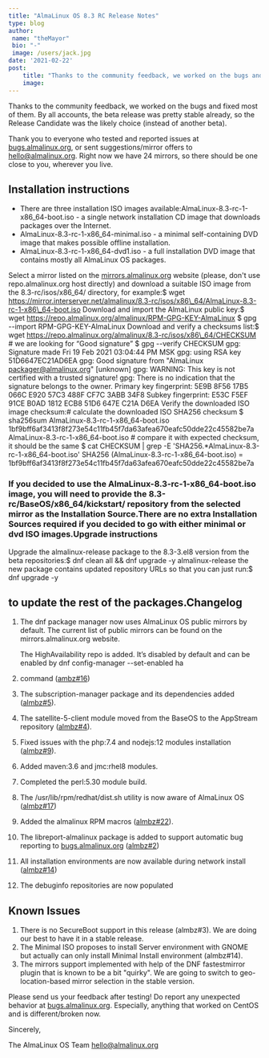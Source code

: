 ```yaml
---
title: "AlmaLinux OS 8.3 RC Release Notes"
type: blog
author: 
 name: "theMayor"
 bio: "-"
 image: /users/jack.jpg
date: '2021-02-22'
post:
    title: "Thanks to the community feedback, we worked on the bugs and fixed most of them. By all accounts, the beta release was pretty stable already, so the Release Candidate was the likely choice (instead of another beta). Thank you to everyone who tested and reported issues at bugs.almalinux.org, or sent suggestions/mirror offers to hello@almalinux.org. Right now we have 24 mirrors, so there should be one close to you, wherever you live."
    image: 
---
```


Thanks to the community feedback, we worked on the bugs and fixed most of them. By all accounts, the beta release was pretty stable already, so the Release Candidate was the likely choice (instead of another beta).

Thank you to everyone who tested and reported issues at [bugs.almalinux.org](https://bugs.almalinux.org/), or sent suggestions/mirror offers to [hello@almalinux.org](mailto:hello@almalinux.org). Right now we have 24 mirrors, so there should be one close to you, wherever you live.

## Installation instructions

- There are three installation ISO images available:AlmaLinux-8.3-rc-1-x86_64-boot.iso - a single network installation CD image that downloads packages over the Internet.
- AlmaLinux-8.3-rc-1-x86_64-minimal.iso - a minimal self-containing DVD image that makes possible offline installation.
- AlmaLinux-8.3-rc-1-x86_64-dvd1.iso - a full installation DVD image that contains mostly all AlmaLinux OS packages.

Select a mirror listed on the [mirrors.almalinux.org](https://mirrors.almalinux.org/) website (please, don't use repo.almalinux.org host directly) and download a suitable ISO image from the 8.3-rc/isos/x86\_64/ directory, for example:$ wget https://mirror.interserver.net/almalinux/8.3-rc/isos/x86\_64/AlmaLinux-8.3-rc-1-x86\_64-boot.iso
Download and import the AlmaLinux public key:$ wget https://repo.almalinux.org/almalinux/RPM-GPG-KEY-AlmaLinux $ gpg --import RPM-GPG-KEY-AlmaLinux
Download and verify a checksums list:$ wget https://repo.almalinux.org/almalinux/8.3-rc/isos/x86\_64/CHECKSUM # we are looking for “Good signature”  $ gpg --verify CHECKSUM   gpg: Signature made Fri 19 Feb 2021 03:04:44 PM MSK  gpg: using RSA key 51D6647EC21AD6EA  gpg: Good signature from "AlmaLinux <packager@almalinux.org>" [unknown]  gpg: WARNING: This key is not certified with a trusted signature!  gpg: There is no indication that the signature belongs to the owner.  Primary key fingerprint: 5E9B 8F56 17B5 066C E920 57C3 488F CF7C 3ABB 34F8  Subkey fingerprint: E53C F5EF 91CE B0AD 1812 ECB8 51D6 647E C21A D6EA
Verify the downloaded ISO image checksum:# calculate the downloaded ISO SHA256 checksum $ sha256sum AlmaLinux-8.3-rc-1-x86\_64-boot.iso  1bf9bff6af3413f8f273e54c11fb45f7da63afea670eafc50dde22c45582be7a AlmaLinux-8.3-rc-1-x86\_64-boot.iso # compare it with expected checksum, it should be the same $ cat CHECKSUM | grep -E 'SHA256.*AlmaLinux-8.3-rc-1-x86\_64-boot.iso' SHA256 (AlmaLinux-8.3-rc-1-x86\_64-boot.iso) = 1bf9bff6af3413f8f273e54c11fb45f7da63afea670eafc50dde22c45582be7a

### If you decided to use the AlmaLinux-8.3-rc-1-x86_64-boot.iso image, you will need to provide the 8.3-rc/BaseOS/x86_64/kickstart/ repository from the selected mirror as the Installation Source.There are no extra Installation Sources required if you decided to go with either minimal or dvd ISO images.Upgrade instructions

Upgrade the almalinux-release package to the 8.3-3.el8 version from the beta repositories:$ dnf clean all && dnf upgrade -y almalinux-release
the new package contains updated repository URLs so that you can just run:$ dnf upgrade -y

## to update the rest of the packages.Changelog

1. The dnf package manager now uses AlmaLinux OS public mirrors by default. The current list of public mirrors can be found on the mirrors.almalinux.org website.

    The HighAvailability repo is added. It’s disabled by default and can be enabled by dnf config-manager --set-enabled ha

1. command ([ambz#16](https://bugs.almalinux.org/view.php?id=16))
2. The subscription-manager package and its dependencies added ([almbz#5](https://bugs.almalinux.org/view.php?id=5)).
3. The satellite-5-client module moved from the BaseOS to the AppStream repository ([almbz#4](https://bugs.almalinux.org/view.php?id=4)).
4. Fixed issues with the php:7.4 and nodejs:12 modules installation ([almbz#9](https://bugs.almalinux.org/view.php?id=9)).
5. Added maven:3.6 and jmc:rhel8 modules.
6. Completed the perl:5.30 module build.
7. The /usr/lib/rpm/redhat/dist.sh utility is now aware of AlmaLinux OS ([almbz#17](https://bugs.almalinux.org/view.php?id=17))
8. Added the almalinux RPM macros ([almbz#22](https://bugs.almalinux.org/view.php?id=22)).
9. The libreport-almalinux package is added to support automatic bug reporting to [bugs.almalinux.org](https://bugs.almalinux.org/) ([almbz#2](https://bugs.almalinux.org/view.php?id=2))
10. All installation environments are now available during network install ([almbz#14](https://bugs.almalinux.org/view.php?id=14))
11. The debuginfo repositories are now populated

## Known Issues

1. There is no SecureBoot support in this release (almbz#3). We are doing our best to have it in a stable release.
2. The Minimal ISO proposes to install Server environment with GNOME but actually can only install Minimal Install environment (almbz#14).
3. The mirrors support implemented with help of the DNF fastestmirror plugin that is known to be a bit "quirky". We are going to switch to geo-location-based mirror selection in the stable version.

Please send us your feedback after testing! Do report any unexpected behavior at [bugs.almalinux.org](https://bugs.almalinux.org/). Especially, anything that worked on CentOS and is different/broken now.

Sincerely,

The AlmaLinux OS Team hello@almalinux.org